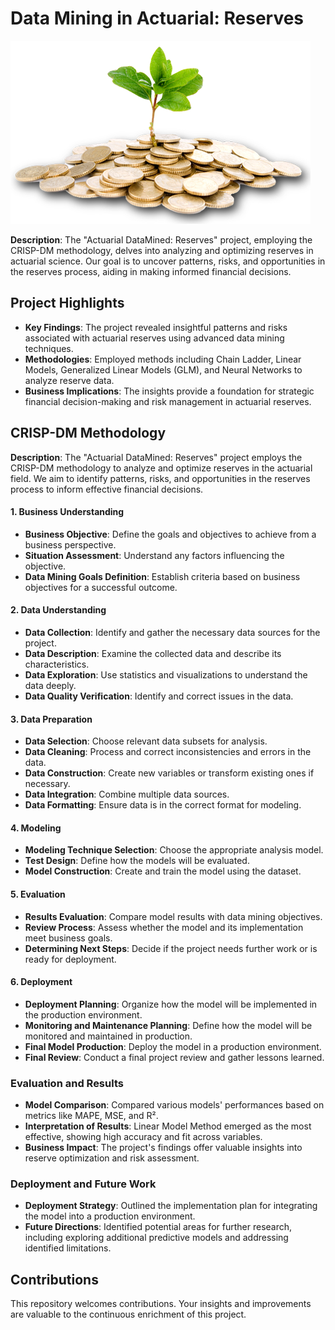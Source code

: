 # Data Mining in Actuarial: Reserves
![Reserves](utils/Save-Money.png)

**Description**:
The "Actuarial DataMined: Reserves" project, employing the CRISP-DM methodology, delves into analyzing and optimizing reserves in actuarial science. Our goal is to uncover patterns, risks, and opportunities in the reserves process, aiding in making informed financial decisions.

## Project Highlights

- **Key Findings**: The project revealed insightful patterns and risks associated with actuarial reserves using advanced data mining techniques. 
- **Methodologies**: Employed methods including Chain Ladder, Linear Models, Generalized Linear Models (GLM), and Neural Networks to analyze reserve data.
- **Business Implications**: The insights provide a foundation for strategic financial decision-making and risk management in actuarial reserves.

## CRISP-DM Methodology

**Description**:
The "Actuarial DataMined: Reserves" project employs the CRISP-DM methodology to analyze and optimize reserves in the actuarial field. We aim to identify patterns, risks, and opportunities in the reserves process to inform effective financial decisions.

#### 1. Business Understanding
  
  - **Business Objective**: Define the goals and objectives to achieve from a business perspective.
  - **Situation Assessment**: Understand any factors influencing the objective.
  - **Data Mining Goals Definition**: Establish criteria based on business objectives for a successful outcome.

#### 2. Data Understanding

  - **Data Collection**: Identify and gather the necessary data sources for the project.
  - **Data Description**: Examine the collected data and describe its characteristics.
  - **Data Exploration**: Use statistics and visualizations to understand the data deeply.
  - **Data Quality Verification**: Identify and correct issues in the data.

#### 3. Data Preparation
  
  - **Data Selection**: Choose relevant data subsets for analysis.
  - **Data Cleaning**: Process and correct inconsistencies and errors in the data.
  - **Data Construction**: Create new variables or transform existing ones if necessary.
  - **Data Integration**: Combine multiple data sources.
  - **Data Formatting**: Ensure data is in the correct format for modeling.

#### 4. Modeling

  - **Modeling Technique Selection**: Choose the appropriate analysis model.
  - **Test Design**: Define how the models will be evaluated.
  - **Model Construction**: Create and train the model using the dataset.

#### 5. Evaluation
  
  - **Results Evaluation**: Compare model results with data mining objectives.
  - **Review Process**: Assess whether the model and its implementation meet business goals.
  - **Determining Next Steps**: Decide if the project needs further work or is ready for deployment.

#### 6. Deployment

  - **Deployment Planning**: Organize how the model will be implemented in the production environment.
  - **Monitoring and Maintenance Planning**: Define how the model will be monitored and maintained in production.
  - **Final Model Production**: Deploy the model in a production environment.
  - **Final Review**: Conduct a final project review and gather lessons learned.

### Evaluation and Results
  
  - **Model Comparison**: Compared various models' performances based on metrics like MAPE, MSE, and R².
  - **Interpretation of Results**: Linear Model Method emerged as the most effective, showing high accuracy and fit across variables.
  - **Business Impact**: The project's findings offer valuable insights into reserve optimization and risk assessment.

### Deployment and Future Work

- **Deployment Strategy**: Outlined the implementation plan for integrating the model into a production environment.
- **Future Directions**: Identified potential areas for further research, including exploring additional predictive models and addressing identified limitations.

## Contributions

This repository welcomes contributions. Your insights and improvements are valuable to the continuous enrichment of this project.
